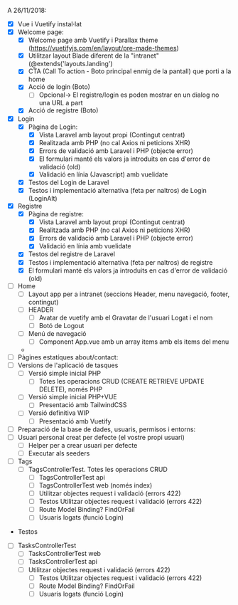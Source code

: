 A 26/11/2018:

- [X] Vue i Vuetify instal·lat
- [X] Welcome page:
  - [x] Welcome page amb Vuetify i Parallax theme (https://vuetifyjs.com/en/layout/pre-made-themes)
  - [x] Utilitzar layout Blade diferent de la "intranet" (@extends('layouts.landing')
  - [x] CTA (Call To action - Boto principal enmig de la pantall) que porti a la home
  - [x] Acció de login (Boto)
    - [ ] Opcional-> El registre/login es poden mostrar en un dialog no una URL a part
  - [x] Acció de registre (Boto)
- [x] Login
  - [x] Pàgina de Login: 
    - [x] Vista Laravel amb layout propi (Contingut centrat)
    - [x] Realitzada amb PHP (no cal Axios ni peticions XHR)
    - [x] Errors de validació amb Laravel i PHP (objecte error)
    - [x] El formulari manté els valors ja introduits en cas d'error de validació (old)
    - [x] Validació en línia (Javascript) amb vuelidate
  - [x] Testos del Login de Laravel
  - [x] Testos i implementació alternativa (feta per naltros) de Login (LoginAlt)
- [x] Registre
  - [x] Pàgina de registre: 
    - [x] Vista Laravel amb layout propi (Contingut centrat)
    - [x] Realitzada amb PHP (no cal Axios ni peticions XHR)
    - [x] Errors de validació amb Laravel i PHP (objecte error)
    - [x] Validació en línia amb vuelidate
  - [x] Testos del registre de Laravel
  - [x] Testos i implementació alternativa (feta per naltros) de registre
  - [x] El formulari manté els valors ja introduits en cas d'error de validació (old)
- [ ] Home
  - [ ] Layout app per a intranet (seccions Header, menu navegació, footer, contingut)
  - [ ] HEADER
    - [ ] Avatar de vuetify amb el Gravatar de l'usuari Logat i el nom
    - [ ] Botó de Logout
  - [ ] Menú de navegació
    - [ ]  Component App.vue amb un array items amb els items del menu
  -
- [ ] Pàgines estatíques about/contact:
- [ ] Versions de l'aplicació de tasques
  - [ ] Versió simple inicial PHP
    - [ ] Totes les operacions CRUD (CREATE RETRIEVE UPDATE DELETE), només PHP
  - [ ] Versió simple inicial PHP+VUE  
    - [ ] Presentació amb TailwindCSS   
  - [ ] Versió definitiva  WIP
    - [ ] Presentació amb Vuetify
- [ ] Preparació de la base de dades, usuaris, permisos i entorns:
 - [ ] Usuari personal creat per defecte (el vostre propi usuari)
   - [ ] Helper per a crear usuari per defecte
   - [ ] Executar als seeders
- [ ] Tags
  - [ ] TagsControllerTest. Totes les operacions CRUD
    - [ ] TagsControllerTest api   
    - [ ] TagsControllerTest web (només index)
    - [ ] Utilitzar objectes request i validació (errors 422)
    - [ ] Testos Utilitzar objectes request i validació (errors 422)
    - [ ] Route Model Binding? FindOrFail
    - [ ] Usuaris logats (funció Login)
- Testos
 - [ ] TasksControllerTest
   - [ ] TasksControllerTest web
   - [ ] TasksControllerTest api
    - [ ] Utilitzar objectes request i validació (errors 422)
       - [ ] Testos Utilitzar objectes request i validació (errors 422)
       - [ ] Route Model Binding? FindOrFail
       - [ ] Usuaris logats (funció Login)